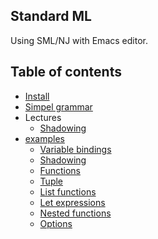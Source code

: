 Standard ML
---

Using SML/NJ with Emacs editor.

## Table of contents

- [Install](install.md)
- [Simpel grammar](simple_grammar.md)
- Lectures
    - [Shadowing](shadowing.md)
- [examples](examples)
    - [Variable bindings](examples/variable_bindings.sml)
    - [Shadowing](examples/shadowing.sml)
    - [Functions](examples/functions.sml)
    - [Tuple](examples/tulpe.sml)
    - [List functions](examples/list_functions.sml)
    - [Let expressions](examples/let_expression.sml)
    - [Nested functions](examples/nested_functions.sml)
    - [Options](examples/options.sml)
